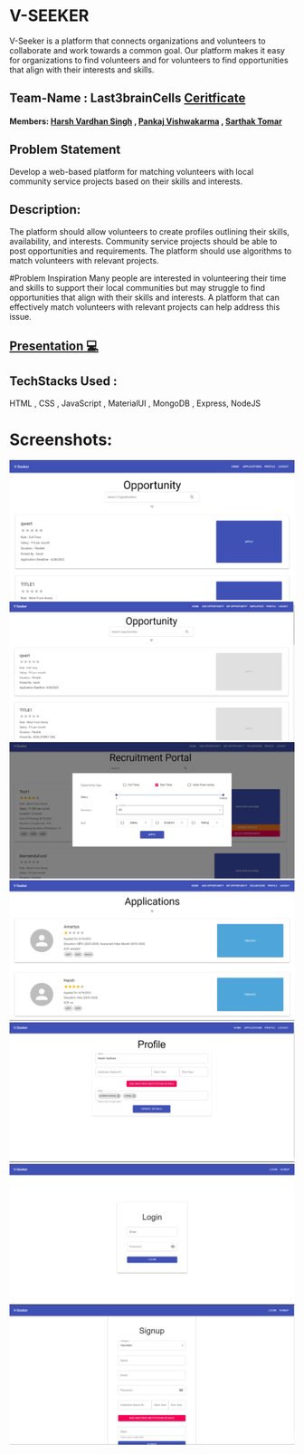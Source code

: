 # V-SEEKER
V-Seeker is a platform that connects organizations and volunteers to collaborate and work towards a common goal. Our platform makes it
easy for organizations to find volunteers and for volunteers to find opportunities that align with their interests and skills.

## Team-Name : Last3brainCells [Ceritficate](https://drive.google.com/drive/folders/1DQjoYisqysAKHuBvsqGSX_pMle5MeMnA)
#### Members:  [Harsh Vardhan Singh](https://github.com/harshvardhansb) , [Pankaj Vishwakarma](https://github.com/0410Pankajv) , [Sarthak Tomar](https://github.com/SoulKing365)

## Problem Statement
Develop a web-based platform for matching volunteers with local community service projects based on their skills and interests.

## Description:
The platform should allow volunteers to create profiles outlining their skills, availability, and interests. Community service projects should be able to post opportunities and requirements. The platform should use algorithms to match volunteers with relevant projects.

#Problem Inspiration
Many people are interested in volunteering their time and skills to support their local communities but may struggle to find opportunities that align with their skills and interests. A platform that can effectively match volunteers with relevant projects can help address this issue.

## [Presentation 💻](https://drive.google.com/file/d/1p9PK0Y3-XwLZ83zfaml_4eHUN1Vw67hD/view?usp=sharing)


## TechStacks Used :
HTML , CSS , JavaScript , MaterialUI , MongoDB , Express, NodeJS


# Screenshots:

![alt text](https://raw.githubusercontent.com/harshvardhansb/V-Seeker/main/ss1.png)
![alt text](https://raw.githubusercontent.com/harshvardhansb/V-Seeker/main/ss2.png)
![alt text](https://raw.githubusercontent.com/harshvardhansb/V-Seeker/main/ss4.png)
![alt text](https://raw.githubusercontent.com/harshvardhansb/V-Seeker/main/ss5.png)
![alt text](https://raw.githubusercontent.com/harshvardhansb/V-Seeker/main/ss6.png)
![alt text](https://raw.githubusercontent.com/harshvardhansb/V-Seeker/main/ss7.png)
![alt text](https://raw.githubusercontent.com/harshvardhansb/V-Seeker/main/ss8.png)
